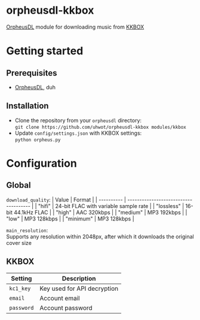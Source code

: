 # orpheusdl-kkbox
[OrpheusDL](https://github.com/yarrm80s/orpheusdl) module for downloading music from [KKBOX](https://www.kkbox.com/)

# Getting started
## Prerequisites
- [OrpheusDL](https://github.com/yarrm80s/orpheusdl), duh

## Installation
- Clone the repository from your ```orpheusdl``` directory:\
```git clone https://github.com/uhwot/orpheusdl-kkbox modules/kkbox```
- Update ```config/settings.json``` with KKBOX settings:\
```python orpheus.py```

# Configuration
## Global
```download_quality```:
| Value      | Format                                |
| ---------- | ------------------------------------- |
| "hifi"     | 24-bit FLAC with variable sample rate |
| "lossless" | 16-bit 44.1kHz FLAC                   |
| "high"     | AAC 320kbps                           |
| "medium"   | MP3 192kbps                           |
| "low"      | MP3 128kbps                           |
| "minimum"  | MP3 128kbps                           |

```main_resolution```:\
Supports any resolution within 2048px, after which it downloads the original cover size

## KKBOX
| Setting    | Description                 |
| ---------- | --------------------------- |
| `kc1_key`  | Key used for API decryption |
| `email`    | Account email               |
| `password` | Account password            |
